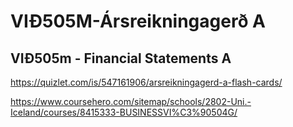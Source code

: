 # VIÐ505M-Ársreikningagerð A

## VIÐ505m - Financial Statements A

https://quizlet.com/is/547161906/arsreikningagerd-a-flash-cards/

https://www.coursehero.com/sitemap/schools/2802-Uni.-Iceland/courses/8415333-BUSINESSVI%C3%90504G/
